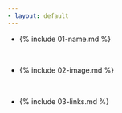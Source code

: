 ```yaml
---
- layout: default
---
```


- {% include 01-name.md %}

<br>

- {% include 02-image.md %}

<br>

- {% include 03-links.md %}
